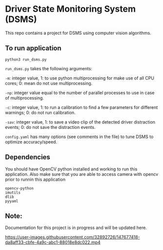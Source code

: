 # Driver State Monitoring System (DSMS)

This repo contains a project for DSMS using computer vision algorithms.

## To run application
```
python3 run_dsms.py
```
```run_dsms.py``` takes the following arguments:

```-m```: integer value, 1: to use python multiprocessing for make use of all CPU cores; 0: mean do not use multiprocessing.

```-np```: integer value equal to the number of parallel processes to use in case of multiprocessing.

```-c```: integer value, 1: to run a calibration to find a few parameters for different warnings; 0: do not run calibration.

```-sav```: integer value, 1: to save a video clip of the detected driver distraction events; 0: do not save the distraction events.

```config.yaml``` has many options (see comments in the file) to tune DSMS to optimize accuracy/speed.

## Dependencies
You should have OpenCV python installed and working to run this application.
Also make sure that you are able to access camera with opencv prior to runnin this application
```
opencv-python
imutils
dlib
pyyaml
```

## Note: 
Documentation for this project is in progress and will be updated here.

https://user-images.githubusercontent.com/32892726/147677418-da8aff33-cbfe-4a9c-abc1-88018e8dc022.mp4


